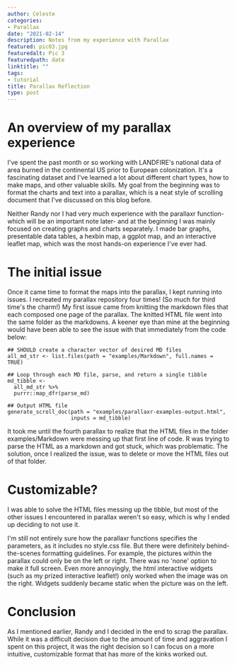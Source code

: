 ```yaml
---
author: Celeste
categories:
- Parallax
date: "2021-02-14"
description: Notes from my experience with Parallax
featured: pic03.jpg
featuredalt: Pic 3
featuredpath: date
linktitle: ""
tags:
- tutorial
title: Parallax Reflection
type: post
---
```


# An overview of my parallax experience

I've spent the past month or so working with LANDFIRE's national data of area burned in the continental US prior to European colonization. It's a fascinating dataset and I've learned a lot about different chart types, how to make maps, and other valuable skills. My goal from the beginning was to format the charts and text into a parallax, which is a neat style of scrolling document that I've discussed on this blog before.

Neither Randy nor I had very much experience with the parallaxr function- which will be an important note later- and at the beginning I was mainly focused on creating graphs and charts separately. I made bar graphs, presentable data tables, a hexbin map, a ggplot map, and an interactive leaflet map, which was the most hands-on experience I've ever had. 

# The initial issue

Once it came time to format the maps into the parallax, I kept running into issues. I recreated my parallax repository four times! (So much for third time's the charm!) My first issue came from knitting the markdown files that each composed one page of the parallax. The knitted HTML file went into the same folder as the markdowns. A keener eye than mine at the beginning would have been able to see the issue with that immediately from the code below:

````
## SHOULD create a character vector of desired MD files
all_md_str <- list.files(path = "examples/Markdown", full.names = TRUE)

## Loop through each MD file, parse, and return a single tibble
md_tibble <-
  all_md_str %>%
  purrr::map_dfr(parse_md)

## Output HTML file
generate_scroll_doc(path = "examples/parallaxr-examples-output.html",
                    inputs = md_tibble)
````
It took me until the fourth parallax to realize that the HTML files in the folder examples/Markdown were messing up that first line of code. R was trying to parse the HTML as a markdown and got stuck, which was problematic. The solution, once I realized the issue, was to delete or move the HTML files out of that folder. 

# Customizable?

I was able to solve the HTML files messing up the tibble, but most of the other issues I encountered in parallax weren't so easy, which is why I ended up deciding to not use it.

I'm still not entirely sure how the parallaxr functions specifies the parameters, as it includes no style.css file. But there were definitely behind-the-scenes formatting guidelines. For example, the pictures within the parallax could only be on the left or right. There was no 'none' option to make it full screen. Even more annoyingly, the html interactive widgets (such as my prized interactive leaflet!) only worked when the image was on the right. Widgets suddenly became static when the picture was on the left. 

# Conclusion

As I mentioned earlier, Randy and I decided in the end to scrap the parallax. While it was a difficult decision due to the amount of time and aggravation I spent on this project, it was the right decision so I can focus on a more intuitive, customizable format that has more of the kinks worked out. 
